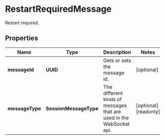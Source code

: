 

# RestartRequiredMessage

Restart required.

## Properties

| Name | Type | Description | Notes |
|------------ | ------------- | ------------- | -------------|
|**messageId** | **UUID** | Gets or sets the message id. |  [optional] |
|**messageType** | **SessionMessageType** | The different kinds of messages that are used in the WebSocket api. |  [optional] [readonly] |



